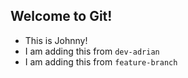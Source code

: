 ## Welcome to Git!

- This is Johnny!
- I am adding this from `dev-adrian`
- I am adding this from `feature-branch`
